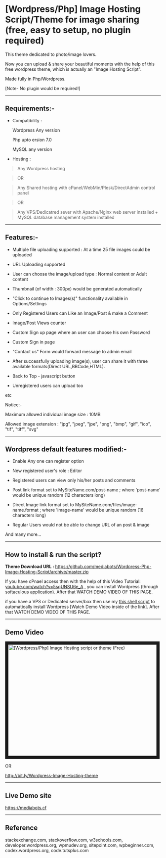 # [Wordpress/Php] Image Hosting Script/Theme for image sharing (free, easy to setup, no plugin required)

This theme dedicated to photo/image lovers. 

Now you can upload & share your beautiful moments with the help of this free wordpress theme, which is actually an "Image Hosting Script". 

Made fully in Php/Wordpress. 

[Note- No plugin would be required!]

---

## Requirements:-

* Compatibility :

&nbsp;&nbsp;&nbsp;&nbsp;&nbsp;&nbsp;Wordpress Any version
 
&nbsp;&nbsp;&nbsp;&nbsp;&nbsp;&nbsp;Php upto ersion 7.0
 
&nbsp;&nbsp;&nbsp;&nbsp;&nbsp;&nbsp;MySQL any version

* Hosting :

>Any Wordpress hosting 

>OR 

>Any Shared hosting with cPanel/WebMin/Plesk/DirectAdmin control panel 

>OR 

>Any VPS/Dedicatred sever with Apache/Nginx web server installed + MySQL database management system installed

---

## Features:-

* Multiple file uploading supported : At a time 25 file images could be uploaded

* URL Uploading supported

* User can choose the image/upload type : Normal content or Adult content

* Thumbnail (of width : 300px) would be generated automatically

* "Click to continue to Images(s)" functionality available in Options/Settings

* Only Registered Users can Like an Image/Post & make a Comment

* Image/Post Views counter

* Custom Sign up page where an user can choose his own Password

* Custom Sign in page

* "Contact us" Form would forward message to admin email

* After successfully uploading image(s), user can share it with three available formats(Direct URL,BBCode,HTML).

* Back to Top - javascript button

* Unregistered users can upload too

etc


Notice:-

Maximum allowed individual image size : 10MB

Allowed image extension : "jpg", "jpeg", "jpe", "png", "bmp", "gif", "ico", "tif", "tiff", "svg"

---

## Wordpress default features modified:-

* Enable Any one can register option

* New registered user's role : Editor

* Registered users can view only his/her posts and comments

* Post link format set to MySiteName.com/post-name ; where 'post-name' would be unique random (12 characters long)

* Direct Image link format set to MySiteName.com/files/image-name.format ; where  'image-name' would be unique random (16 characters long)

* Regular Users would not be able to change URL of an post & image 

And many more...

---

## How to install & run the script?

**Theme Download URL :** https://github.com/mediabots/Wordpress-Php-Image-Hosting-Script/archive/master.zip

If you have cPnael access then with the help of this Video Tutorial: <a href="https://youtu.be/5sqUNSU6e_A" target="_blank">youtube.com/watch?v=5sqUNSU6e_A</a> , you can install Wordpress (through softaculous application). After that WATCH DEMO VIDEO OF THIS PAGE.

if you have a VPS or Dedicated server/box then use my <a href="https://github.com/mediabots/ubuntu_-_lamp-kubuntu_desktop-wordpress-ssl" target="_blank">this shell script</a> to automatically install Wordpress [Watch Demo Video inside of the link]. After that WATCH DEMO VIDEO OF THIS PAGE.

---

## Demo Video

<a href="http://www.youtube.com/watch?feature=player_embedded&v=FnxkgjyFhrA" target="_blank"><img src="http://img.youtube.com/vi/FnxkgjyFhrA/0.jpg" 
alt="[Wordpress/Php] Image Hosting script or theme (Free)" width="480" height="360" border="10" /></a>

OR

<a href="http://bit.ly/Wordpress-Image-Hosting-theme" target="_blank">http://bit.ly/Wordpress-Image-Hosting-theme</a>

---

## Live Demo site

<a href="https://mediabots.cf" target="_blank">https://mediabots.cf</a>

---

## Reference

stackexchange.com, stackoverflow.com, w3schools.com, developer.wordpress.org,  wpmudev.org, sitepoint.com, 
wpbeginner.com, codex.wordpress.org,  code.tutsplus.com
